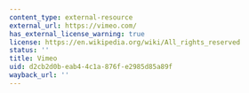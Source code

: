 ```yaml
---
content_type: external-resource
external_url: https://vimeo.com/
has_external_license_warning: true
license: https://en.wikipedia.org/wiki/All_rights_reserved
status: ''
title: Vimeo
uid: d2cb2d0b-eab4-4c1a-876f-e2985d85a89f
wayback_url: ''
---
```

